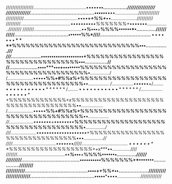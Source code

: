 /////////////////.........................................••••*••**•................////////////////
//////////////...........................................•••••***••••................../////////////
///////////..........................................••••**+*+%%+***••....................//////////
/////////.......................................••••••••••*%%%%%%%+*•••••••.................////////
///////.....................................••***%*•••***+***%%%%********••••••*•.............//////
/////....................................••••••**%%$*%%%%%%%%%%%%%%%%%%%*+*+x***••..............////
////..................................•••••••****$%%%%%%%%%%%%%%%%%%%%%%%%%%%%*•••...............///
///....................•*•••••••••••••••••••*+%%%%%%%%%%%%%%%%%%%%%%%%%%%%%%%%%*•••...............//
//...................••••****•••+*••••••••**%%%%%%%%%%%%%%%%%%%%%%%%%%%%%%%%%%%%%**•.............../
/....................•••••**%%*+#%%x%******+%%%%%%%%%%%%%%%%%%%%%%%%%%%%%%%%%%%%**••................
/.................••••••*+$%%%%%%%%%%%%%+*x%%%%%%%%%%%%%%%%%%%%%%%%%%%%%%%%%%%%%*••.................
/........•••••••••••******%%%%%%%%%%%%%%%%%%%%%%%%%%%%%%%%%%%%%%%%%%%%%%%%%%%%%*••..................
%%%%%%%%%%%%%%%%%%%%%%%%%%%%%%%%%%%%%%%%%%%%%%%%%%%%%%%%%%%%%%%%%%%%%%%%%%%%**••••..................
/........•••••••••••******%%%%%%%%%%%%%%%%%%%%%%%%%%%%%%%%%%%%%%%%%%%%%%%%%%%%%*••..................
/.................••••••*+$%%%%%%%%%%%%%+*x%%%%%%%%%%%%%%%%%%%%%%%%%%%%%%%%%%%%%*••.................
/....................•••••**%%*+#%%x%******+%%%%%%%%%%%%%%%%%%%%%%%%%%%%%%%%%%%%**••................
//...................••••****•••+*••••••••**%%%%%%%%%%%%%%%%%%%%%%%%%%%%%%%%%%%%%**•.............../
///....................•*•••••••••••••••••••*+%%%%%%%%%%%%%%%%%%%%%%%%%%%%%%%%%*•••...............//
////..................................•••••••****$%%%%%%%%%%%%%%%%%%%%%%%%%%%%*•••...............///
/////....................................••••••**%%$*%%%%%%%%%%%%%%%%%%%*+*+x***••..............////
///////.....................................••***%*•••***+***%%%%********••••••*•.............//////
/////////.......................................••••••••••*%%%%%%%+*•••••••.................////////
///////////..........................................••••**+*+%%+***••....................//////////
//////////////...........................................•••••***••••................../////////////
